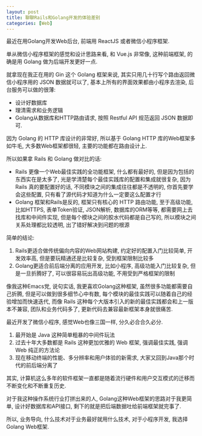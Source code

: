 ```yaml
---
layout: post
title: 聊聊Rails和Golang开发的体验差别
categories: [Web]
---
```


最近在用Golang开发Web后台, 前端用 ReactJS 或者微信小程序框架.

单从微信小程序框架的感觉和设计思路来看, 和 Vue.js 非常像, 这种前端框架, 的确是用 Golang 做为后端开发更好一点.

就拿现在我正在用的 Gin 这个 Golang 框架来说, 其实只用几十行写个路由返回微信小程序用的 JSON 数据就可以了, 基本上所有的界面效果都由小程序去渲染, 后台服务可以做的很薄:
* 设计好数据库
* 理清需求和业务逻辑
* Golang从数据库和HTTP路由请求, 按照 Restful API 规范返回 JSON 数据即可.

因为 Golang 的 HTTP 库设计的非常好, 所以基于 Golang HTTP 库的Web框架多如牛毛, 大多数Web框架都很轻, 主要的功能都在路由设计上.

所以如果拿 Rails 和 Golang 做对比的话:
* Rails 更像一个Web最佳实践的全功能框架, 什么都有最好的, 但是因为包括的东西实在是太多了, 光是学清楚每个最佳实践库的配置和集成就很复杂, 因为 Rails 真的要配置好的话, 不同模块之间的集成往往都是不透明的, 你首先要学会这些配置, 只有看了源代码才知道为什么一定要这么配置才行
* Golang 框架和Rails是反的, 框架只有核心的 HTTP 路由功能, 至于高级功能, 比如HTTPS, 表单Token验证, JSON解析, 数据库的ORM等等, 都需要网上去找库和中间件实现, 但是每个模块之间的胶水代码都是自己写的, 所以模块之间关系处理都比较透明, 出了错好解决到问题的根源

简单的结论:
1. Rails更适合做传统偏向内容的Web网站构建, 约定好的配置入门比较简单, 开发效率高, 但是要玩精通还是比较复杂, 受到框架限制比较多
2. Golang更适合前后端分离的应用开发, 比如小程序, 高级功能入门比较复杂, 但是一旦折腾好了, 可以很容易玩出高级功能, 不用受到严格框架的限制

像我这种Emacs党, 说句实话, 我更喜欢Golang这种框架, 虽然很多功能都需要自己折腾, 但是可以做到很多细节心中有数, 每个模块的最佳实践可以随着自己的经验增加而快速迭代, 而像 Rails 这种每个大版本引入的新的最佳实践都会和上一版本不兼容, 团队和业务代码多了, 更新代码去兼容最新框架本身就很痛苦.

最近开发了微信小程序, 感觉Web也像三国一样, 分久必合合久必分.
1. 最开始是 Java 这种简单粗暴的中间件玩法
2. 过去十年大多数都是 Rails 这种更加优雅的 Web 框架, 强调最佳实践, 强调 Web 纯正的方法论
3. 现在移动终端的性能、多分辨率和用户体验的新需求, 大家又回到Java那个时代的前后端分离了

其实, 计算机这么多年的软件框架一直都是随着流行硬件和用户交互模式的迁移而不断变化和不断重复历史.

对于我这种操作系统行业打拼出来的人, Golang这种Web框架的思路对于我更简单, 设计好数据库和API接口, 剩下的就是把后端数据吐给前端框架就完事了.

所以, 业务导向, 什么技术对于业务最好就用什么技术, 对于小程序开发, 我选择 Golang Web框架.
